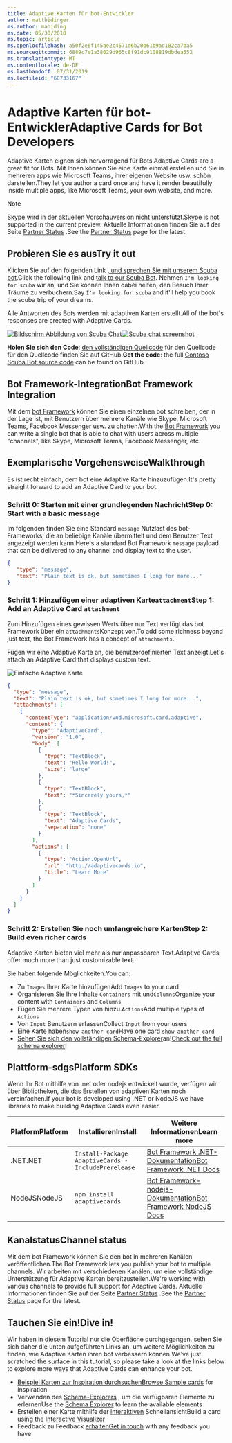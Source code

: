 ```yaml
---
title: Adaptive Karten für bot-Entwickler
author: matthidinger
ms.author: mahiding
ms.date: 05/30/2018
ms.topic: article
ms.openlocfilehash: a50f2e6f145ae2c4571d6b20b61b9ad182ca7ba5
ms.sourcegitcommit: 6889c7e1a38029d965c8f91dc9108819dbdea552
ms.translationtype: MT
ms.contentlocale: de-DE
ms.lasthandoff: 07/31/2019
ms.locfileid: "68733167"
---
```

# <a name="adaptive-cards-for-bot-developers"></a><span data-ttu-id="6d0d4-102">Adaptive Karten für bot-Entwickler</span><span class="sxs-lookup"><span data-stu-id="6d0d4-102">Adaptive Cards for Bot Developers</span></span>

<span data-ttu-id="6d0d4-103">Adaptive Karten eignen sich hervorragend für Bots.</span><span class="sxs-lookup"><span data-stu-id="6d0d4-103">Adaptive Cards are a great fit for Bots.</span></span> <span data-ttu-id="6d0d4-104">Mit Ihnen können Sie eine Karte einmal erstellen und Sie in mehreren apps wie Microsoft Teams, ihrer eigenen Website usw. schön darstellen.</span><span class="sxs-lookup"><span data-stu-id="6d0d4-104">They let you author a card once and have it render beautifully inside multiple apps, like  Microsoft Teams, your own website, and more.</span></span>

> [!NOTE]
> <span data-ttu-id="6d0d4-105">Skype wird in der aktuellen Vorschauversion nicht unterstützt.</span><span class="sxs-lookup"><span data-stu-id="6d0d4-105">Skype is not supported in the current preview.</span></span> <span data-ttu-id="6d0d4-106">Aktuelle Informationen finden Sie auf der Seite [Partner Status](../resources/partners.md) .</span><span class="sxs-lookup"><span data-stu-id="6d0d4-106">See the [Partner Status](../resources/partners.md) page for the latest.</span></span>

## <a name="try-it-out"></a><span data-ttu-id="6d0d4-107">Probieren Sie es aus</span><span class="sxs-lookup"><span data-stu-id="6d0d4-107">Try it out</span></span>

<span data-ttu-id="6d0d4-108">Klicken Sie auf den folgenden Link [, und sprechen Sie mit unserem Scuba bot](http://contososcubademo.azurewebsites.net/).</span><span class="sxs-lookup"><span data-stu-id="6d0d4-108">Click the following link and [talk to our Scuba Bot](http://contososcubademo.azurewebsites.net/).</span></span> <span data-ttu-id="6d0d4-109">Nehmen `I'm looking for scuba` wir an, und Sie können Ihnen dabei helfen, den Besuch Ihrer Träume zu verbuchern.</span><span class="sxs-lookup"><span data-stu-id="6d0d4-109">Say `I'm looking for scuba` and it'll help you book the scuba trip of your dreams.</span></span>  

<span data-ttu-id="6d0d4-110">Alle Antworten des Bots werden mit adaptiven Karten erstellt.</span><span class="sxs-lookup"><span data-stu-id="6d0d4-110">All of the bot's responses are created with Adaptive Cards.</span></span>

<span data-ttu-id="6d0d4-111">[![Bildschirm Abbildung von Scuba Chat](media/bots/scuba-chat.png)](http://contososcubademo.azurewebsites.net/)</span><span class="sxs-lookup"><span data-stu-id="6d0d4-111">[![Scuba chat screenshot](media/bots/scuba-chat.png)](http://contososcubademo.azurewebsites.net/)</span></span>

<span data-ttu-id="6d0d4-112">**Holen Sie sich den Code**: [den vollständigen Quellcode](https://github.com/matthidinger/ContosoScubaBot
) für den Quellcode für den Quellcode finden Sie auf GitHub.</span><span class="sxs-lookup"><span data-stu-id="6d0d4-112">**Get the code**: the full [Contoso Scuba Bot source code](https://github.com/matthidinger/ContosoScubaBot
) can be found on GitHub.</span></span>


## <a name="bot-framework-integration"></a><span data-ttu-id="6d0d4-113">Bot Framework-Integration</span><span class="sxs-lookup"><span data-stu-id="6d0d4-113">Bot Framework Integration</span></span>

<span data-ttu-id="6d0d4-114">Mit dem [bot Framework](https://dev.botframework.com/) können Sie einen einzelnen bot schreiben, der in der Lage ist, mit Benutzern über mehrere Kanäle wie Skype, Microsoft Teams, Facebook Messenger usw. zu chatten.</span><span class="sxs-lookup"><span data-stu-id="6d0d4-114">With the [Bot Framework](https://dev.botframework.com/) you can write a single bot that is able to chat with users across multiple "channels", like Skype, Microsoft Teams, Facebook Messenger, etc.</span></span>

## <a name="walkthrough"></a><span data-ttu-id="6d0d4-115">Exemplarische Vorgehensweise</span><span class="sxs-lookup"><span data-stu-id="6d0d4-115">Walkthrough</span></span>

<span data-ttu-id="6d0d4-116">Es ist recht einfach, dem bot eine Adaptive Karte hinzuzufügen.</span><span class="sxs-lookup"><span data-stu-id="6d0d4-116">It's pretty straight forward to add an Adaptive Card to your bot.</span></span>

### <a name="step-0-start-with-a-basic-message"></a><span data-ttu-id="6d0d4-117">Schritt 0: Starten mit einer grundlegenden Nachricht</span><span class="sxs-lookup"><span data-stu-id="6d0d4-117">Step 0: Start with a basic message</span></span>

<span data-ttu-id="6d0d4-118">Im folgenden finden Sie eine Standard `message` Nutzlast des bot-Frameworks, die an beliebige Kanäle übermittelt und dem Benutzer Text angezeigt werden kann.</span><span class="sxs-lookup"><span data-stu-id="6d0d4-118">Here's a standard Bot Framework `message` payload that can be delivered to any channel and display text to the user.</span></span>

```json
{
   "type": "message",
   "text": "Plain text is ok, but sometimes I long for more..."
}
```

### <a name="step-1-add-an-adaptive-card-attachment"></a><span data-ttu-id="6d0d4-119">Schritt 1: Hinzufügen einer adaptiven Karte`attachment`</span><span class="sxs-lookup"><span data-stu-id="6d0d4-119">Step 1: Add an Adaptive Card `attachment`</span></span>

<span data-ttu-id="6d0d4-120">Zum Hinzufügen eines gewissen Werts über nur Text verfügt das bot Framework über ein `attachments`Konzept von.</span><span class="sxs-lookup"><span data-stu-id="6d0d4-120">To add some richness beyond just text, the Bot Framework has a concept of `attachments`.</span></span> 

<span data-ttu-id="6d0d4-121">Fügen wir eine Adaptive Karte an, die benutzerdefinierten Text anzeigt.</span><span class="sxs-lookup"><span data-stu-id="6d0d4-121">Let's attach an Adaptive Card that displays custom text.</span></span>

![Einfache Adaptive Karte](media/bots/hello-adaptivecards.png)

```json
{
  "type": "message",
  "text": "Plain text is ok, but sometimes I long for more...",
  "attachments": [
    {
      "contentType": "application/vnd.microsoft.card.adaptive",
      "content": {
        "type": "AdaptiveCard",
        "version": "1.0",
        "body": [
          {
            "type": "TextBlock",
            "text": "Hello World!",
            "size": "large"
          },
          {
            "type": "TextBlock",
            "text": "*Sincerely yours,*"
          },
          {
            "type": "TextBlock",
            "text": "Adaptive Cards",
            "separation": "none"
          }
        ],
        "actions": [
          {
            "type": "Action.OpenUrl",
            "url": "http://adaptivecards.io",
            "title": "Learn More"
          }
        ]
      }
    }
  ]
}
```

### <a name="step-2-build-even-richer-cards"></a><span data-ttu-id="6d0d4-123">Schritt 2: Erstellen Sie noch umfangreichere Karten</span><span class="sxs-lookup"><span data-stu-id="6d0d4-123">Step 2: Build even richer cards</span></span> 

<span data-ttu-id="6d0d4-124">Adaptive Karten bieten viel mehr als nur anpassbaren Text.</span><span class="sxs-lookup"><span data-stu-id="6d0d4-124">Adaptive Cards offer much more than just customizable text.</span></span> 

<span data-ttu-id="6d0d4-125">Sie haben folgende Möglichkeiten:</span><span class="sxs-lookup"><span data-stu-id="6d0d4-125">You can:</span></span> 

* <span data-ttu-id="6d0d4-126">Zu `Images` Ihrer Karte hinzufügen</span><span class="sxs-lookup"><span data-stu-id="6d0d4-126">Add `Images` to your card</span></span>
* <span data-ttu-id="6d0d4-127">Organisieren Sie Ihre Inhalte `Containers` mit und`Columns`</span><span class="sxs-lookup"><span data-stu-id="6d0d4-127">Organize your content with `Containers` and `Columns`</span></span>
* <span data-ttu-id="6d0d4-128">Fügen Sie mehrere Typen von hinzu.`Actions`</span><span class="sxs-lookup"><span data-stu-id="6d0d4-128">Add multiple types of `Actions`</span></span>
* <span data-ttu-id="6d0d4-129">Von `Input` Benutzern erfassen</span><span class="sxs-lookup"><span data-stu-id="6d0d4-129">Collect `Input` from your users</span></span>
* <span data-ttu-id="6d0d4-130">Eine Karte haben`show another card`</span><span class="sxs-lookup"><span data-stu-id="6d0d4-130">Have one card `show another card`</span></span>
* <span data-ttu-id="6d0d4-131">[Sehen Sie sich den vollständigen Schema-Explorer](http://adaptivecards.io/explorer/)an!</span><span class="sxs-lookup"><span data-stu-id="6d0d4-131">[Check out the full schema explorer](http://adaptivecards.io/explorer/)!</span></span> 

## <a name="platform-sdks"></a><span data-ttu-id="6d0d4-132">Plattform-sdgs</span><span class="sxs-lookup"><span data-stu-id="6d0d4-132">Platform SDKs</span></span>

<span data-ttu-id="6d0d4-133">Wenn Ihr Bot mithilfe von .net oder nodejs entwickelt wurde, verfügen wir über Bibliotheken, die das Erstellen von adaptiven Karten noch vereinfachen.</span><span class="sxs-lookup"><span data-stu-id="6d0d4-133">If your bot is developed using .NET or NodeJS we have libraries to make building Adaptive Cards even easier.</span></span>

<span data-ttu-id="6d0d4-134">Platform</span><span class="sxs-lookup"><span data-stu-id="6d0d4-134">Platform</span></span>|<span data-ttu-id="6d0d4-135">Installieren</span><span class="sxs-lookup"><span data-stu-id="6d0d4-135">Install</span></span>|<span data-ttu-id="6d0d4-136">Weitere Informationen</span><span class="sxs-lookup"><span data-stu-id="6d0d4-136">Learn more</span></span>
--------|-------|----------
<span data-ttu-id="6d0d4-137">.NET</span><span class="sxs-lookup"><span data-stu-id="6d0d4-137">.NET</span></span> | `Install-Package AdaptiveCards -IncludePrerelease` | [<span data-ttu-id="6d0d4-138">Bot Framework .NET-Dokumentation</span><span class="sxs-lookup"><span data-stu-id="6d0d4-138">Bot Framework .NET Docs</span></span>](https://docs.microsoft.com/en-us/bot-framework/dotnet/bot-builder-dotnet-add-rich-card-attachments)
<span data-ttu-id="6d0d4-139">NodeJS</span><span class="sxs-lookup"><span data-stu-id="6d0d4-139">NodeJS</span></span> | `npm install adaptivecards` | [<span data-ttu-id="6d0d4-140">Bot Framework-nodejs-Dokumentation</span><span class="sxs-lookup"><span data-stu-id="6d0d4-140">Bot Framework NodeJS Docs</span></span>](https://docs.microsoft.com/en-us/bot-framework/nodejs/bot-builder-nodejs-send-rich-cards)


## <a name="channel-status"></a><span data-ttu-id="6d0d4-141">Kanalstatus</span><span class="sxs-lookup"><span data-stu-id="6d0d4-141">Channel status</span></span>

<span data-ttu-id="6d0d4-142">Mit dem bot Framework können Sie den bot in mehreren Kanälen veröffentlichen.</span><span class="sxs-lookup"><span data-stu-id="6d0d4-142">The Bot Framework lets you publish your bot to multiple channels.</span></span> <span data-ttu-id="6d0d4-143">Wir arbeiten mit verschiedenen Kanälen, um eine vollständige Unterstützung für Adaptive Karten bereitzustellen.</span><span class="sxs-lookup"><span data-stu-id="6d0d4-143">We're working with various channels to provide full support for Adaptive Cards.</span></span> <span data-ttu-id="6d0d4-144">Aktuelle Informationen finden Sie auf der Seite [Partner Status](../resources/partners.md) .</span><span class="sxs-lookup"><span data-stu-id="6d0d4-144">See the [Partner Status](../resources/partners.md) page for the latest.</span></span>


## <a name="dive-in"></a><span data-ttu-id="6d0d4-145">Tauchen Sie ein!</span><span class="sxs-lookup"><span data-stu-id="6d0d4-145">Dive in!</span></span>

<span data-ttu-id="6d0d4-146">Wir haben in diesem Tutorial nur die Oberfläche durchgegangen. sehen Sie sich daher die unten aufgeführten Links an, um weitere Möglichkeiten zu finden, wie Adaptive Karten ihren bot verbessern können.</span><span class="sxs-lookup"><span data-stu-id="6d0d4-146">We've just scratched the surface in this tutorial, so please take a look at the links below to explore more ways that Adaptive Cards can enhance your bot.</span></span>

* <span data-ttu-id="6d0d4-147">[Beispiel Karten zur Inspiration durchsuchen](http://adaptivecards.io/samples/)</span><span class="sxs-lookup"><span data-stu-id="6d0d4-147">[Browse Sample cards](http://adaptivecards.io/samples/) for inspiration</span></span>
* <span data-ttu-id="6d0d4-148">Verwenden des [Schema-Explorers](http://adaptivecards.io/explorer) , um die verfügbaren Elemente zu erlernen</span><span class="sxs-lookup"><span data-stu-id="6d0d4-148">Use the [Schema Explorer](http://adaptivecards.io/explorer) to learn the available elements</span></span>
* <span data-ttu-id="6d0d4-149">Erstellen einer Karte mithilfe der [interaktiven](http://adaptivecards.io/visualizer/index.html?hostApp=Skype) Schnellansicht</span><span class="sxs-lookup"><span data-stu-id="6d0d4-149">Build a card using the [Interactive Visualizer](http://adaptivecards.io/visualizer/index.html?hostApp=Skype)</span></span>
* <span data-ttu-id="6d0d4-150">Feedback zu Feedback [erhalten](http://adaptivecards.io/connect)</span><span class="sxs-lookup"><span data-stu-id="6d0d4-150">[Get in touch](http://adaptivecards.io/connect) with any feedback you have</span></span>

